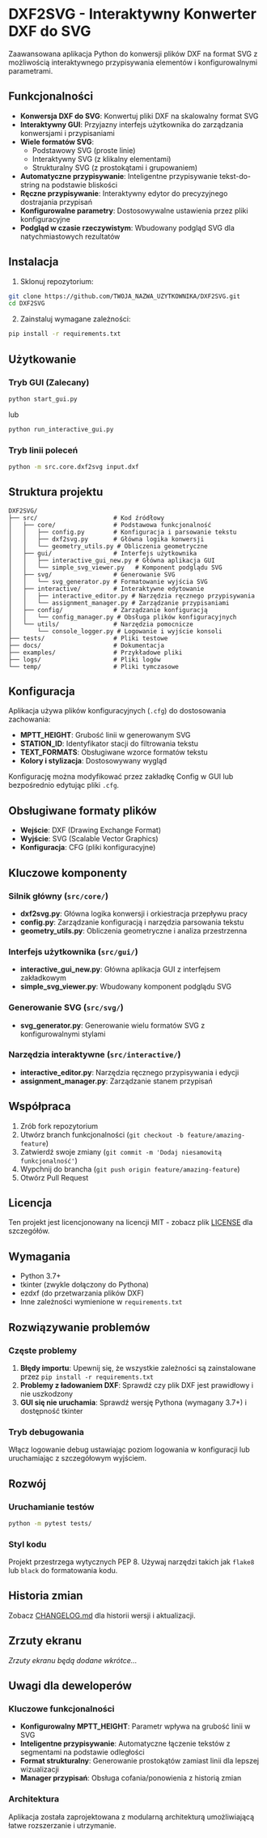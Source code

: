 # DXF2SVG - Interaktywny Konwerter DXF do SVG

Zaawansowana aplikacja Python do konwersji plików DXF na format SVG z możliwością interaktywnego przypisywania elementów i konfigurowalnymi parametrami.

## Funkcjonalności

- **Konwersja DXF do SVG**: Konwertuj pliki DXF na skalowalny format SVG
- **Interaktywny GUI**: Przyjazny interfejs użytkownika do zarządzania konwersjami i przypisaniami
- **Wiele formatów SVG**:
  - Podstawowy SVG (proste linie)
  - Interaktywny SVG (z klikalny elementami)
  - Strukturalny SVG (z prostokątami i grupowaniem)
- **Automatyczne przypisywanie**: Inteligentne przypisywanie tekst-do-string na podstawie bliskości
- **Ręczne przypisywanie**: Interaktywny edytor do precyzyjnego dostrajania przypisań
- **Konfigurowalne parametry**: Dostosowywalne ustawienia przez pliki konfiguracyjne
- **Podgląd w czasie rzeczywistym**: Wbudowany podgląd SVG dla natychmiastowych rezultatów

## Instalacja

1. Sklonuj repozytorium:
```bash
git clone https://github.com/TWOJA_NAZWA_UZYTKOWNIKA/DXF2SVG.git
cd DXF2SVG
```

2. Zainstaluj wymagane zależności:
```bash
pip install -r requirements.txt
```

## Użytkowanie

### Tryb GUI (Zalecany)
```bash
python start_gui.py
```
lub
```bash
python run_interactive_gui.py
```

### Tryb linii poleceń
```bash
python -m src.core.dxf2svg input.dxf
```

## Struktura projektu

```
DXF2SVG/
├── src/                     # Kod źródłowy
│   ├── core/                # Podstawowa funkcjonalność
│   │   ├── config.py        # Konfiguracja i parsowanie tekstu
│   │   ├── dxf2svg.py       # Główna logika konwersji
│   │   └── geometry_utils.py # Obliczenia geometryczne
│   ├── gui/                 # Interfejs użytkownika
│   │   ├── interactive_gui_new.py # Główna aplikacja GUI
│   │   └── simple_svg_viewer.py   # Komponent podglądu SVG
│   ├── svg/                 # Generowanie SVG
│   │   └── svg_generator.py # Formatowanie wyjścia SVG
│   ├── interactive/         # Interaktywne edytowanie
│   │   ├── interactive_editor.py # Narzędzia ręcznego przypisywania
│   │   └── assignment_manager.py # Zarządzanie przypisaniami
│   ├── config/              # Zarządzanie konfiguracją
│   │   └── config_manager.py # Obsługa plików konfiguracyjnych
│   └── utils/               # Narzędzia pomocnicze
│       └── console_logger.py # Logowanie i wyjście konsoli
├── tests/                   # Pliki testowe
├── docs/                    # Dokumentacja
├── examples/                # Przykładowe pliki
├── logs/                    # Pliki logów
└── temp/                    # Pliki tymczasowe
```

## Konfiguracja

Aplikacja używa plików konfiguracyjnych (`.cfg`) do dostosowania zachowania:

- **MPTT_HEIGHT**: Grubość linii w generowanym SVG
- **STATION_ID**: Identyfikator stacji do filtrowania tekstu
- **TEXT_FORMATS**: Obsługiwane wzorce formatów tekstu
- **Kolory i stylizacja**: Dostosowywany wygląd

Konfigurację można modyfikować przez zakładkę Config w GUI lub bezpośrednio edytując pliki `.cfg`.

## Obsługiwane formaty plików

- **Wejście**: DXF (Drawing Exchange Format)
- **Wyjście**: SVG (Scalable Vector Graphics)
- **Konfiguracja**: CFG (pliki konfiguracyjne)

## Kluczowe komponenty

### Silnik główny (`src/core/`)
- **dxf2svg.py**: Główna logika konwersji i orkiestracja przepływu pracy
- **config.py**: Zarządzanie konfiguracją i narzędzia parsowania tekstu
- **geometry_utils.py**: Obliczenia geometryczne i analiza przestrzenna

### Interfejs użytkownika (`src/gui/`)
- **interactive_gui_new.py**: Główna aplikacja GUI z interfejsem zakładkowym
- **simple_svg_viewer.py**: Wbudowany komponent podglądu SVG

### Generowanie SVG (`src/svg/`)
- **svg_generator.py**: Generowanie wielu formatów SVG z konfigurowalnymi stylami

### Narzędzia interaktywne (`src/interactive/`)
- **interactive_editor.py**: Narzędzia ręcznego przypisywania i edycji
- **assignment_manager.py**: Zarządzanie stanem przypisań

## Współpraca

1. Zrób fork repozytorium
2. Utwórz branch funkcjonalności (`git checkout -b feature/amazing-feature`)
3. Zatwierdź swoje zmiany (`git commit -m 'Dodaj niesamowitą funkcjonalność'`)
4. Wypchnij do brancha (`git push origin feature/amazing-feature`)
5. Otwórz Pull Request

## Licencja

Ten projekt jest licencjonowany na licencji MIT - zobacz plik [LICENSE](LICENSE) dla szczegółów.

## Wymagania

- Python 3.7+
- tkinter (zwykle dołączony do Pythona)
- ezdxf (do przetwarzania plików DXF)
- Inne zależności wymienione w `requirements.txt`

## Rozwiązywanie problemów

### Częste problemy

1. **Błędy importu**: Upewnij się, że wszystkie zależności są zainstalowane przez `pip install -r requirements.txt`
2. **Problemy z ładowaniem DXF**: Sprawdź czy plik DXF jest prawidłowy i nie uszkodzony
3. **GUI się nie uruchamia**: Sprawdź wersję Pythona (wymagany 3.7+) i dostępność tkinter

### Tryb debugowania

Włącz logowanie debug ustawiając poziom logowania w konfiguracji lub uruchamiając z szczegółowym wyjściem.

## Rozwój

### Uruchamianie testów
```bash
python -m pytest tests/
```

### Styl kodu
Projekt przestrzega wytycznych PEP 8. Używaj narzędzi takich jak `flake8` lub `black` do formatowania kodu.

## Historia zmian

Zobacz [CHANGELOG.md](CHANGELOG.md) dla historii wersji i aktualizacji.

## Zrzuty ekranu

*Zrzuty ekranu będą dodane wkrótce...*

## Uwagi dla deweloperów

### Kluczowe funkcjonalności
- **Konfigurowalny MPTT_HEIGHT**: Parametr wpływa na grubość linii w SVG
- **Inteligentne przypisywanie**: Automatyczne łączenie tekstów z segmentami na podstawie odległości
- **Format strukturalny**: Generowanie prostokątów zamiast linii dla lepszej wizualizacji
- **Manager przypisań**: Obsługa cofania/ponowienia z historią zmian

### Architektura
Aplikacja została zaprojektowana z modularną architekturą umożliwiającą łatwe rozszerzanie i utrzymanie.
